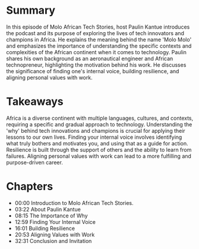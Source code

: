 # Summary
In this episode of Molo African Tech Stories, host Paulin Kantue introduces the podcast and its purpose of exploring the lives of tech innovators and champions in Africa. He explains the meaning behind the name 'Molo Molo' and emphasizes the importance of understanding the specific contexts and complexities of the African continent when it comes to technology. Paulin shares his own background as an aeronautical engineer and African technopreneur, highlighting the motivation behind his work. He discusses the significance of finding one's internal voice, building resilience, and aligning personal values with work.

# Takeaways
Africa is a diverse continent with multiple languages, cultures, and contexts, requiring a specific and gradual approach to technology.
Understanding the 'why' behind tech innovations and champions is crucial for applying their lessons to our own lives.
Finding your internal voice involves identifying what truly bothers and motivates you, and using that as a guide for action.
Resilience is built through the support of others and the ability to learn from failures.
Aligning personal values with work can lead to a more fulfilling and purpose-driven career.

# Chapters
- 00:00 Introduction to Molo African Tech Stories.
- 03:22 About Paulin Kantue
- 08:15 The Importance of Why
- 12:59 Finding Your Internal Voice
- 16:01 Building Resilience
- 20:53 Aligning Values with Work
- 32:31 Conclusion and Invitation
